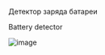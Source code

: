 Детектор заряда батареи

Battery detector

![image](https://github.com/user-attachments/assets/8613c967-ff30-4f2a-b2a6-cdebd3883829)
